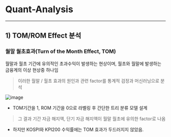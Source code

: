 # Quant-Analysis

----------------------

## 1) TOM/ROM Effect 분석

### **월말 월초효과(Turn of the Month Effect, TOM)** 

월말과 월초 기간에 유의적인 초과수익이 발생하는 현상이며, 월초와 월말에 발생하는 금융계의 이상 현상중 하나임
> 이러한 월말 / 월초 효과의 원인과 관련 factor를 통계적 검정과 머신러닝으로 분석

![image](https://user-images.githubusercontent.com/62705839/114147038-3f674580-9953-11eb-9321-b1072957ae5d.png)

- TOM기간을 1, ROM 기간을 0으로 라벨링 후 간단한 트리 분류 모델 설계
> 그 결과 기간 자금 해지액, 단기 자금 해지액이 월말 월초에 유의한 factor로 나옴

- 하지만 KOSPI와 KPI200 수익률에는 TOM 효과가 두드러지지 않았음. 
